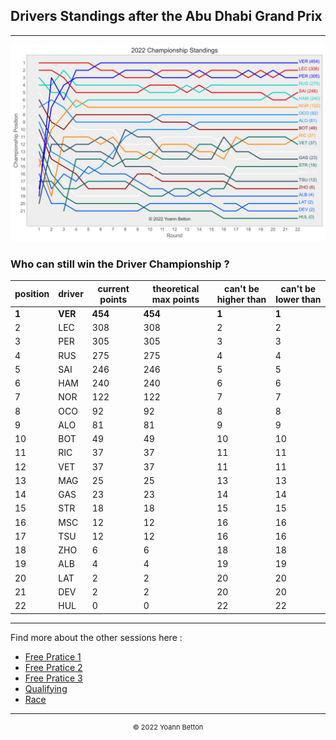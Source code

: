 ## Drivers Standings after the Abu Dhabi Grand Prix

---

<img src="/output/2022-11-20_Abu_Dhabi_Grand_Prix/drivers_standings_championship_white.svg?raw=true"/>

### Who can still win the Driver Championship ?

| position | driver | current points | theoretical max points | can't be higher than | can't be lower than |
| -------- | ------ | -------------- | ---------------------- | -------------------- | ------------------- |
| **1**        | **VER**    | **454**            | **454**                    | **1**                    | **1**                   |
| 2        | LEC    | 308            | 308                    | 2                    | 2                   |
| 3        | PER    | 305            | 305                    | 3                    | 3                   |
| 4        | RUS    | 275            | 275                    | 4                    | 4                   |
| 5        | SAI    | 246            | 246                    | 5                    | 5                   |
| 6        | HAM    | 240            | 240                    | 6                    | 6                   |
| 7        | NOR    | 122            | 122                    | 7                    | 7                   |
| 8        | OCO    | 92             | 92                     | 8                    | 8                   |
| 9        | ALO    | 81             | 81                     | 9                    | 9                   |
| 10       | BOT    | 49             | 49                     | 10                   | 10                   |
| 11       | RIC    | 37             | 37                     | 11                   | 11                  |
| 12       | VET    | 37             | 37                     | 11                   | 11                  |
| 13       | MAG    | 25             | 25                     | 13                   | 13                  |
| 14       | GAS    | 23             | 23                     | 14                   | 14                  |
| 15       | STR    | 18             | 18                     | 15                   | 15                  |
| 16       | MSC    | 12             | 12                     | 16                   | 16                  |
| 17       | TSU    | 12             | 12                     | 16                   | 16                  |
| 18       | ZHO    | 6              | 6                      | 18                   | 18                  |
| 19       | ALB    | 4              | 4                      | 19                   | 19                  |
| 20       | LAT    | 2              | 2                      | 20                   | 20                  |
| 21       | DEV    | 2              | 2                      | 20                   | 20                  |
| 22       | HUL    | 0              | 0                      | 22                   | 22                  |

--- 

Find more about the other sessions here :
  - [Free Pratice 1](/page/FP1/2022-11-20_Abu_Dhabi_Grand_Prix)  
  - [Free Pratice 2](/page/FP2/2022-11-20_Abu_Dhabi_Grand_Prix) 
  - [Free Pratice 3](/page/FP3/2022-11-20_Abu_Dhabi_Grand_Prix)
  - [Qualifying](/page/Qualifying/2022-11-20_Abu_Dhabi_Grand_Prix) 
  - [Race](/page/Race/2022-11-20_Abu_Dhabi_Grand_Prix)

---

<div style="text-align: center">
  <p style="font-size:11px">&copy; 2022 Yoann Betton</p>
</div>

<!-- ---

<p style="font-size:11px">Page generated from <a href="https://github.com/yoannbtn/yoannbtn.github.io">github.com/yoannbtn</a>.</p> -->